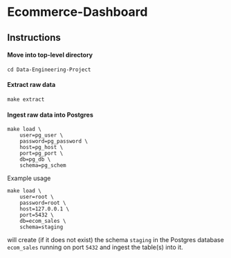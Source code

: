 # Ecommerce-Dashboard

## Instructions

#### Move into top-level directory
```
cd Data-Engineering-Project

```

#### Extract raw data
```
make extract

```

#### Ingest raw data into Postgres
```
make load \
    user=pg_user \
    password=pg_password \
    host=pg_host \
    port=pg_port \
    db=pg_db \
    schema=pg_schem

```

Example usage
```
make load \
    user=root \
    password=root \
    host=127.0.0.1 \
    port=5432 \
    db=ecom_sales \
    schema=staging

```
will create (if it does not exist) the schema `staging` in the Postgres database `ecom_sales` running on port `5432` and ingest the table(s) into it.